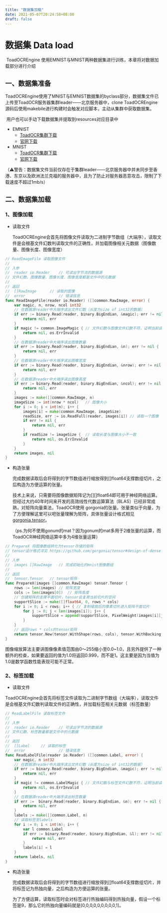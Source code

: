 ```yaml
---
title: "数据集加载"
date: 2021-05-07T20:24:58+08:00
draft: false
---
```


# 数据集 Data load

​	ToadOCREngine 使用EMNIST与MNIST两种数据集进行训练，本章将对数据加载部分进行介绍

## 一、数据集准备

​	ToadOCREngine使用了MNIST与EMNIST数据集的byclass部分，数据集文件已上传至ToadOCR服务器集群leader——北京服务器中，clone ToadOCREngine源码后使用makebile进行构建时会触发对应脚本，主动从集群中获取数据集。

​	用户也可以手动下载数据集并提取到resources对应目录中

- EMNIST
  - [ToadOCR集群下载](https://www.suvvm.work/sundry/emnist-byclass.zip)
  - [官网下载](https://www.nist.gov/itl/products-and-services/emnist-dataset)
- MNIST
  - [ToadOCR集群下载](https://www.suvvm.work/sundry/mnist.zip)
  - [官网下载](http://yann.lecun.com/exdb/mnist/)

（⚠️警告：数据集文件当前仅存在于集群leader——北京服务器中并未同步至香港、东京以及欧洲法兰克福的服务器中，且为了防止对服务器恶意攻击，限制了下载速度不超过1mb/s）

## 二、数据集加载

### 1、图像加载

- 读取文件

  ToadOCREngine会首先将图像文件读取为二进制字节数组（大端序），读取文件是会根基文件幻数判读取文件的正确性，并加载图像相关元数据（图像数量、图像长度、图像宽度）

```go
// ReadImageFile 读取图像文件
//
// 入参
//	reader io.Reader	// 可读出字节流的数据源
// 文件幻数、图像数量、图像长度、图像宽度都是文件中的元数据
//
// 返回
//	[]RawImage		// 读取的图像
//	error				// 错误信息
func ReadImageFile(reader io.Reader) ([]common.RawImage, error) {
	var magic, n, nrow, ncol int32
	// 在数据源reader中大端序读出文件幻数（长度为size of int32的数据）
	if err := binary.Read(reader, binary.BigEndian, &magic); err != nil {
		return nil, err
	}
	if magic != common.ImageMagic { // 文件幻数与图像文件幻数不符，证明当前读取的文件非图像文件
		return nil, os.ErrInvalid
	}
	// 在数据源reader中大端序读出图像数量
	if err := binary.Read(reader, binary.BigEndian, &n); err != nil {
		return nil, err
	}
	// 在数据源reader中大端序读出图像宽度
	if err := binary.Read(reader, binary.BigEndian, &nrow); err != nil {
		return nil, err
	}
	// 在数据源reader中大端序读出图像高度
	if err := binary.Read(reader, binary.BigEndian, &ncol); err != nil {
		return nil, err
	}
	images := make([]common.RawImage, n)
	imageSize := int(nrow * ncol)	// 图像大小
	for i := 0; i < int(n); i++ {
		images[i] = make(common.RawImage, imageSize)
		readSize, err := io.ReadFull(reader, images[i])	// 读取一个图像
		if err != nil {
			return nil, err
		}
		if readSize != imageSize {	// 读取长度与图像大小不一致
			return nil, os.ErrInvalid
		}
	}
	return images, nil
}
```

- 构造张量

  ​	完成数据读取后会将得到的字节数组进行缩放得到\[]float64支撑数组切片，之后构造为方便运算的张量。

  ​	技术上来说，只需要将图像数据矩阵记为\[]\[]float64即可用于神经网络运算。但经过大约40年时间来开发的高效线性代数运算算法（BLAS）已经非常成熟，对矩阵向量乘法，ToadOCR使用 gorgonia的张量。张量类似于向量，为了方便理解这里可以吧张量理解为矩阵，具体张量设计格式相见 [gorgonia.tensor](https://github.com/gorgonia/tensor#design-of-dense)。

  （ps.为何不使用gonum的mat？因为gonum的mat多用于2维张量的运算，而ToadOCR神经网络运算中多为4维张量运算）

```go
// PrepareX 将图像数组转化为tensor存储的矩阵
// tensor设计格式详见 https://github.com/gorgonia/tensor#design-of-dense
//
// 入参
//	images []RawImage	// 完成初始化的mnist图像数组
//
// 返回
//	tensor.Tensor	// tensor矩阵
func PrepareX(images []common.RawImage) tensor.Tensor {
	rows := len(images)	// 矩阵宽度
	cols := len(images[0])	// 矩阵高度
	// 创建矩阵的支撑平面切片，tensor会复用当前切片的空间
	supportSlice := make([]float64, 0, rows * cols)
	for i := 0; i < rows; i++ {	// 复制缩放后的像素切片进入矩阵平面切片
		for j := 0; j < len(images[i]); j++ {
			supportSlice = append(supportSlice, PixelWeight(images[i][j]))
		}
	}
	// 返回rows * cols的tensor矩阵
	return tensor.New(tensor.WithShape(rows, cols), tensor.WithBacking(supportSlice))
}
```

​	图像缩放算法主要讲图像像素值范围由0～255缩小至0.0~1.0，且另外提供了一种额外的检查，如果要返回的值为1.0将返回0.999，而不是1。这主要是因为当值为1.0是数学函数性能表现可能不正常。

### 2、标签加载

- 读取文件

​	ToadOCREngine会首先将标签文件读取为二进制字节数组（大端序），读取文件是会根基文件幻数判读取文件的正确性，并加载标签相关元数据（标签数量）

```go
// ReadLabelFile 读取标签文件
//
// 入参
//	reader io.Reader	// 可读出字节流的数据源
// 文件幻数、标签数量都是文件中的元数据
//
// 返回
//	[]Label		// 读取的标签
//	error				// 错误信息
func ReadLabelFile(reader io.Reader) ([]common.Label, error) {
	var magic, n int32
	// 在数据源reader中大端序读出文件幻数（长度为size of int32的数据）
	if err := binary.Read(reader, binary.BigEndian, &magic); err != nil {
		return nil, err
	}
	if magic != common.LabelMagic { // 文件幻数与标签文件幻数不符，证明当前读取的文件非标签文件
		return nil, os.ErrInvalid
	}
	// 在数据源reader中大端序读出标签数量
	if err :=  binary.Read(reader, binary.BigEndian, &n); err != nil {
		return nil, err
	}
	labels := make([]common.Label, n)
	// 读取标签至labels
	for i := 0; i < int(n); i++ {
		var l common.Label
		if err := binary.Read(reader, binary.BigEndian, &l); err != nil {
			return nil, err
		}
		labels[i] = l
	}
	return labels, nil
}
```

- 构造张量

  ​	完成数据读取后会将得到的字节数组进行缩放得到\[]float64支撑数组切片，并将标签记为热独向量，之后构造为方便运算的张量。

  ​	为了方便运算，读取标签时会对标签进行热独编码得到热独向量，假设一个标签是9，那么它的热独向量编码就是\[0,0,0,0,0,0,0,0,0,1]。

  